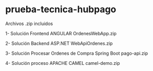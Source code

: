 # prueba-tecnica-hubpago

Archivos .zip incluidos 

1- Solución Frontend ANGULAR OrdenesWebApp.zip

2- Solución Backend ASP.NET WebApiOrdenes.zip

3- Solución Procesar Ordenes de Compra Spring Boot pago-api.zip

4- Solución proceso APACHE CAMEL camel-demo.zip






